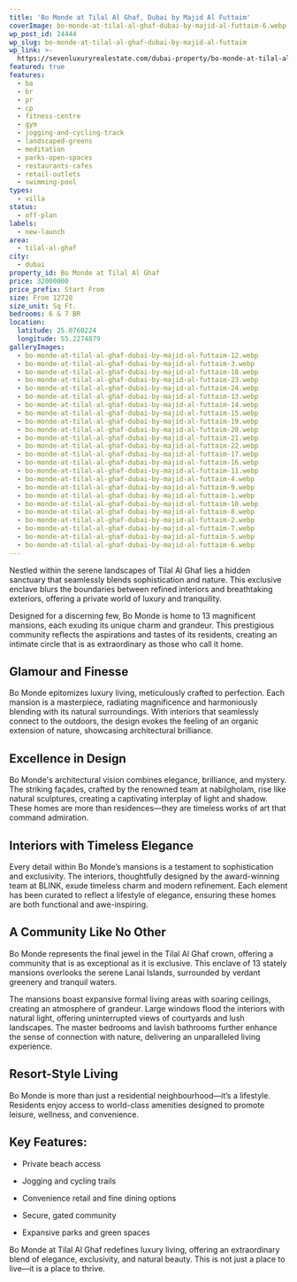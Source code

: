 ```yaml
---
title: 'Bo Monde at Tilal Al Ghaf, Dubai by Majid Al Futtaim'
coverImage: bo-monde-at-tilal-al-ghaf-dubai-by-majid-al-futtaim-6.webp
wp_post_id: 24444
wp_slug: bo-monde-at-tilal-al-ghaf-dubai-by-majid-al-futtaim
wp_link: >-
  https://sevenluxuryrealestate.com/dubai-property/bo-monde-at-tilal-al-ghaf-dubai-by-majid-al-futtaim/
featured: true
features:
  - ba
  - br
  - pr
  - cp
  - fitness-centre
  - gym
  - jogging-and-cycling-track
  - landscaped-greens
  - meditation
  - parks-open-spaces
  - restaurants-cafes
  - retail-outlets
  - swimming-pool
types:
  - villa
status:
  - off-plan
labels:
  - new-launch
area:
  - tilal-al-ghaf
city:
  - dubai
property_id: Bo Monde at Tilal Al Ghaf
price: 32000000
price_prefix: Start From
size: From 12720
size_unit: Sq Ft.
bedrooms: 6 & 7 BR
location:
  latitude: 25.0760224
  longitude: 55.2274879
galleryImages:
  - bo-monde-at-tilal-al-ghaf-dubai-by-majid-al-futtaim-12.webp
  - bo-monde-at-tilal-al-ghaf-dubai-by-majid-al-futtaim-3.webp
  - bo-monde-at-tilal-al-ghaf-dubai-by-majid-al-futtaim-18.webp
  - bo-monde-at-tilal-al-ghaf-dubai-by-majid-al-futtaim-23.webp
  - bo-monde-at-tilal-al-ghaf-dubai-by-majid-al-futtaim-24.webp
  - bo-monde-at-tilal-al-ghaf-dubai-by-majid-al-futtaim-13.webp
  - bo-monde-at-tilal-al-ghaf-dubai-by-majid-al-futtaim-14.webp
  - bo-monde-at-tilal-al-ghaf-dubai-by-majid-al-futtaim-15.webp
  - bo-monde-at-tilal-al-ghaf-dubai-by-majid-al-futtaim-19.webp
  - bo-monde-at-tilal-al-ghaf-dubai-by-majid-al-futtaim-20.webp
  - bo-monde-at-tilal-al-ghaf-dubai-by-majid-al-futtaim-21.webp
  - bo-monde-at-tilal-al-ghaf-dubai-by-majid-al-futtaim-22.webp
  - bo-monde-at-tilal-al-ghaf-dubai-by-majid-al-futtaim-17.webp
  - bo-monde-at-tilal-al-ghaf-dubai-by-majid-al-futtaim-16.webp
  - bo-monde-at-tilal-al-ghaf-dubai-by-majid-al-futtaim-11.webp
  - bo-monde-at-tilal-al-ghaf-dubai-by-majid-al-futtaim-4.webp
  - bo-monde-at-tilal-al-ghaf-dubai-by-majid-al-futtaim-9.webp
  - bo-monde-at-tilal-al-ghaf-dubai-by-majid-al-futtaim-1.webp
  - bo-monde-at-tilal-al-ghaf-dubai-by-majid-al-futtaim-10.webp
  - bo-monde-at-tilal-al-ghaf-dubai-by-majid-al-futtaim-8.webp
  - bo-monde-at-tilal-al-ghaf-dubai-by-majid-al-futtaim-2.webp
  - bo-monde-at-tilal-al-ghaf-dubai-by-majid-al-futtaim-7.webp
  - bo-monde-at-tilal-al-ghaf-dubai-by-majid-al-futtaim-5.webp
  - bo-monde-at-tilal-al-ghaf-dubai-by-majid-al-futtaim-6.webp
---
```


Nestled within the serene landscapes of Tilal Al Ghaf lies a hidden sanctuary that seamlessly blends sophistication and nature. This exclusive enclave blurs the boundaries between refined interiors and breathtaking exteriors, offering a private world of luxury and tranquility.

Designed for a discerning few, Bo Monde is home to 13 magnificent mansions, each exuding its unique charm and grandeur. This prestigious community reflects the aspirations and tastes of its residents, creating an intimate circle that is as extraordinary as those who call it home.

## **Glamour and Finesse**

Bo Monde epitomizes luxury living, meticulously crafted to perfection. Each mansion is a masterpiece, radiating magnificence and harmoniously blending with its natural surroundings. With interiors that seamlessly connect to the outdoors, the design evokes the feeling of an organic extension of nature, showcasing architectural brilliance.

## **Excellence in Design**

Bo Monde's architectural vision combines elegance, brilliance, and mystery. The striking façades, crafted by the renowned team at nabilgholam, rise like natural sculptures, creating a captivating interplay of light and shadow. These homes are more than residences—they are timeless works of art that command admiration.

## **Interiors with Timeless Elegance**

Every detail within Bo Monde’s mansions is a testament to sophistication and exclusivity. The interiors, thoughtfully designed by the award-winning team at BLINK, exude timeless charm and modern refinement. Each element has been curated to reflect a lifestyle of elegance, ensuring these homes are both functional and awe-inspiring.

## **A Community Like No Other**

Bo Monde represents the final jewel in the Tilal Al Ghaf crown, offering a community that is as exceptional as it is exclusive. This enclave of 13 stately mansions overlooks the serene Lanai Islands, surrounded by verdant greenery and tranquil waters.

The mansions boast expansive formal living areas with soaring ceilings, creating an atmosphere of grandeur. Large windows flood the interiors with natural light, offering uninterrupted views of courtyards and lush landscapes. The master bedrooms and lavish bathrooms further enhance the sense of connection with nature, delivering an unparalleled living experience.

## **Resort-Style Living**

Bo Monde is more than just a residential neighbourhood—it’s a lifestyle. Residents enjoy access to world-class amenities designed to promote leisure, wellness, and convenience.

## **Key Features:**

- Private beach access

- Jogging and cycling trails

- Convenience retail and fine dining options

- Secure, gated community

- Expansive parks and green spaces

Bo Monde at Tilal Al Ghaf redefines luxury living, offering an extraordinary blend of elegance, exclusivity, and natural beauty. This is not just a place to live—it is a place to thrive.
